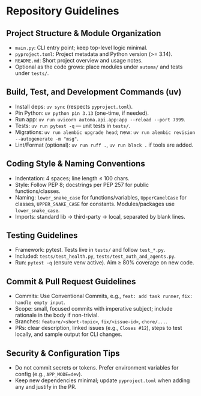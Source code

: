  # Repository Guidelines

 ## Project Structure & Module Organization
 - `main.py`: CLI entry point; keep top-level logic minimal.
 - `pyproject.toml`: Project metadata and Python version (>= 3.14).
 - `README.md`: Short project overview and usage notes.
 - Optional as the code grows: place modules under `automa/` and tests under `tests/`.

 ## Build, Test, and Development Commands (uv)
 - Install deps: `uv sync` (respects `pyproject.toml`).
 - Pin Python: `uv python pin 3.13` (one-time, if needed).
 - Run app: `uv run uvicorn automa.api.app:app --reload --port 7999`.
 - Tests: `uv run pytest -q` — unit tests in `tests/`.
 - Migrations: `uv run alembic upgrade head`; new: `uv run alembic revision --autogenerate -m "msg"`.
 - Lint/Format (optional): `uv run ruff .`, `uv run black .` if tools are added.

 ## Coding Style & Naming Conventions
 - Indentation: 4 spaces; line length ≤ 100 chars.
 - Style: Follow PEP 8; docstrings per PEP 257 for public functions/classes.
 - Naming: `lower_snake_case` for functions/variables, `UpperCamelCase` for classes, `UPPER_SNAKE_CASE` for constants. Modules/packages use `lower_snake_case`.
 - Imports: standard lib → third-party → local, separated by blank lines.

 ## Testing Guidelines
 - Framework: pytest. Tests live in `tests/` and follow `test_*.py`.
 - Included: `tests/test_health.py`, `tests/test_auth_and_agents.py`.
 - Run: `pytest -q` (ensure venv active). Aim ≥ 80% coverage on new code.

 ## Commit & Pull Request Guidelines
 - Commits: Use Conventional Commits, e.g., `feat: add task runner`, `fix: handle empty input`.
 - Scope: small, focused commits with imperative subject; include rationale in the body if non-trivial.
 - Branches: `feature/<short-topic>`, `fix/<issue-id>`, `chore/...`.
 - PRs: clear description, linked issues (e.g., `Closes #12`), steps to test locally, and sample output for CLI changes.

 ## Security & Configuration Tips
 - Do not commit secrets or tokens. Prefer environment variables for config (e.g., `APP_MODE=dev`).
 - Keep new dependencies minimal; update `pyproject.toml` when adding any and justify in the PR.
